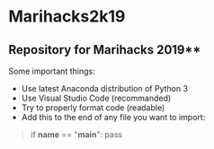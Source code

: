 # Marihacks2k19
## Repository for Marihacks 2019**

Some important things:
- Use latest Anaconda distribution of Python 3
- Use Visual Studio Code (recommanded)
- Try to properly format code (readable)
- Add this to the end of any file you want to import:
> if __name__ == "__main__":
>   pass
